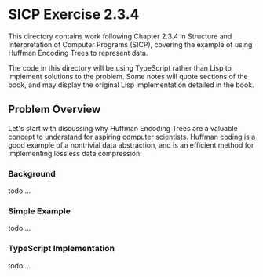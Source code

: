 # SICP Exercise 2.3.4

This directory contains work following Chapter 2.3.4 in Structure and
Interpretation of Computer Programs (SICP), covering the example of
using Huffman Encoding Trees to represent data.

The code in this directory will be using TypeScript rather than Lisp to
implement solutions to the problem. Some notes will quote sections of the
book, and may display the original Lisp implementation detailed in the book.

## Problem Overview

Let's start with discussing why Huffman Encoding Trees are a valuable
concept to understand for aspiring computer scientists. Huffman coding is
a good example of a nontrivial data abstraction, and is an efficient method for
implementing lossless data compression.

### Background

todo ...

### Simple Example

todo ...

### TypeScript Implementation

todo ...
